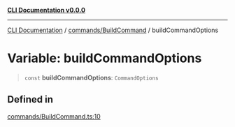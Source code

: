[**CLI Documentation v0.0.0**](../../../README.md)

***

[CLI Documentation](../../../modules.md) / [commands/BuildCommand](../README.md) / buildCommandOptions

# Variable: buildCommandOptions

> `const` **buildCommandOptions**: `CommandOptions`

## Defined in

[commands/BuildCommand.ts:10](https://github.com/stonemjs/cli/blob/b2251afafa869f82f017c134bddb19013c7883b6/src/commands/BuildCommand.ts#L10)
